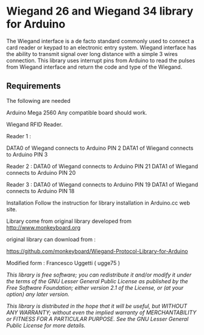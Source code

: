 # Wiegand 26 and Wiegand 34 library for Arduino


The Wiegand interface is a de facto standard commonly used to connect a card reader or keypad to an electronic entry system. Wiegand interface has the ability to transmit signal over long distance with a simple 3 wires connection. This library uses interrupt pins from Arduino to read the pulses from Wiegand interface and return the code and type of the Wiegand.

## Requirements

The following are needed

Arduino Mega 2560 Any compatible board should work.

Wiegand RFID Reader.

Reader 1 :

DATA0 of Wiegand connects to Arduino PIN 2 
DATA1 of Wiegand connects to Arduino PIN 3

Reader 2 :
DATA0 of Wiegand connects to Arduino PIN 21 
DATA1 of Wiegand connects to Arduino PIN 20

Reader 3 :
DATA0 of Wiegand connects to Arduino PIN 19 
DATA1 of Wiegand connects to Arduino PIN 18

Installation Follow the instruction for library installation in Arduino.cc web site.



Library come from original library developed from http://www.monkeyboard.org

original library can download from :

https://github.com/monkeyboard/Wiegand-Protocol-Library-for-Arduino



Modified form : Francesco Uggetti ( ugge75 )

*This library is free software; you can redistribute it and/or modify it under the terms of the GNU Lesser General Public License as published by the Free Software Foundation; either version 2.1 of the License, or (at your option) any later version.*

*This library is distributed in the hope that it will be useful, but WITHOUT ANY WARRANTY; without even the implied warranty of MERCHANTABILITY or FITNESS FOR A PARTICULAR PURPOSE.  See the GNU Lesser General Public License for more details.*